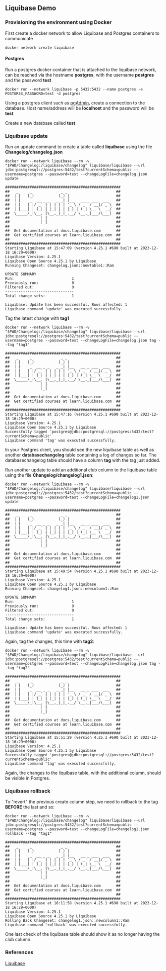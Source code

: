 ## Liquibase Demo

### Provisioning the environment using Docker

First create a docker network to allow Liquibase and Postgres containers to communicate

    docker network create liquibase

#### Postgres

Run a postgres docker container that is attached to the liquibase network, can be reached via the hostname **postgres**, with the username **postgres** and the password **test**

    docker run --network liquibase -p 5432:5432 --name postgres -e POSTGRES_PASSWORD=test -d postgres

Using a postgres client such as [pgAdmin](https://www.pgadmin.org/), create a connection to the database. Host name/address will be **localhost** and the password will be **test**

Create a new database called **test**

### Liquibase update

Run an update command to create a table called **liquibase** using the file **Changelog/changelog.json**

    docker run --network liquibase --rm -v "$PWD/Changelog:/liquibase/changelog" liquibase/liquibase --url jdbc:postgresql://postgres:5432/test?currentSchema=public --username=postgres --password=test --changeLogFile=changelog.json update

    ####################################################
    ##   _     _             _ _                      ##
    ##  | |   (_)           (_) |                     ##
    ##  | |    _  __ _ _   _ _| |__   __ _ ___  ___   ##
    ##  | |   | |/ _` | | | | | '_ \ / _` / __|/ _ \  ##
    ##  | |___| | (_| | |_| | | |_) | (_| \__ \  __/  ##
    ##  \_____/_|\__, |\__,_|_|_.__/ \__,_|___/\___|  ##
    ##              | |                               ##
    ##              |_|                               ##
    ##                                                ##
    ##  Get documentation at docs.liquibase.com       ##
    ##  Get certified courses at learn.liquibase.com  ##
    ##                                                ##
    ####################################################
    Starting Liquibase at 15:47:09 (version 4.25.1 #690 built at 2023-12-18 16:29+0000)
    Liquibase Version: 4.25.1
    Liquibase Open Source 4.25.1 by Liquibase
    Running Changeset: changelog.json::newtable1::Ram

    UPDATE SUMMARY
    Run:                          1
    Previously run:               0
    Filtered out:                 0
    -------------------------------
    Total change sets:            1

    Liquibase: Update has been successful. Rows affected: 1
    Liquibase command 'update' was executed successfully.

Tag the latest change with **tag1**

    docker run --network liquibase --rm -v "$PWD/Changelog:/liquibase/changelog" liquibase/liquibase --url jdbc:postgresql://postgres:5432/test?currentSchema=public --username=postgres --password=test --changeLogFile=changelog.json tag --tag "tag1"

    ####################################################
    ##   _     _             _ _                      ##
    ##  | |   (_)           (_) |                     ##
    ##  | |    _  __ _ _   _ _| |__   __ _ ___  ___   ##
    ##  | |   | |/ _` | | | | | '_ \ / _` / __|/ _ \  ##
    ##  | |___| | (_| | |_| | | |_) | (_| \__ \  __/  ##
    ##  \_____/_|\__, |\__,_|_|_.__/ \__,_|___/\___|  ##
    ##              | |                               ##
    ##              |_|                               ##
    ##                                                ##
    ##  Get documentation at docs.liquibase.com       ##
    ##  Get certified courses at learn.liquibase.com  ##
    ##                                                ##
    ####################################################
    Starting Liquibase at 15:47:16 (version 4.25.1 #690 built at 2023-12-18 16:29+0000)
    Liquibase Version: 4.25.1
    Liquibase Open Source 4.25.1 by Liquibase
    Successfully tagged 'postgres@jdbc:postgresql://postgres:5432/test?currentSchema=public'
    Liquibase command 'tag' was executed successfully.

In your Postgres client, you should see the new liquibase table as well as another **databasechangelog** table containing a log of changes so far. The databasechangelog table should have a column **tag** with the tag just added.

Run another update to add an additional club column to the liquibase table using the file **Changelog/changelog1.json**:

    docker run --network liquibase --rm -v "$PWD/Changelog:/liquibase/changelog" liquibase/liquibase --url jdbc:postgresql://postgres:5432/test?currentSchema=public --username=postgres --password=test --changeLogFile=changelog1.json update

    ####################################################
    ##   _     _             _ _                      ##
    ##  | |   (_)           (_) |                     ##
    ##  | |    _  __ _ _   _ _| |__   __ _ ___  ___   ##
    ##  | |   | |/ _` | | | | | '_ \ / _` / __|/ _ \  ##
    ##  | |___| | (_| | |_| | | |_) | (_| \__ \  __/  ##
    ##  \_____/_|\__, |\__,_|_|_.__/ \__,_|___/\___|  ##
    ##              | |                               ##
    ##              |_|                               ##
    ##                                                ##
    ##  Get documentation at docs.liquibase.com       ##
    ##  Get certified courses at learn.liquibase.com  ##
    ##                                                ##
    ####################################################
    Starting Liquibase at 15:49:54 (version 4.25.1 #690 built at 2023-12-18 16:29+0000)
    Liquibase Version: 4.25.1
    Liquibase Open Source 4.25.1 by Liquibase
    Running Changeset: changelog1.json::newcolumn1::Ram

    UPDATE SUMMARY
    Run:                          1
    Previously run:               0
    Filtered out:                 0
    -------------------------------
    Total change sets:            1

    Liquibase: Update has been successful. Rows affected: 1
    Liquibase command 'update' was executed successfully.

Again, tag the changes, this time with **tag2**:

    docker run --network liquibase --rm -v "$PWD/Changelog:/liquibase/changelog" liquibase/liquibase --url jdbc:postgresql://postgres:5432/test?currentSchema=public --username=postgres --password=test --changeLogFile=changelog.json tag --tag "tag2"

    ####################################################
    ##   _     _             _ _                      ##
    ##  | |   (_)           (_) |                     ##
    ##  | |    _  __ _ _   _ _| |__   __ _ ___  ___   ##
    ##  | |   | |/ _` | | | | | '_ \ / _` / __|/ _ \  ##
    ##  | |___| | (_| | |_| | | |_) | (_| \__ \  __/  ##
    ##  \_____/_|\__, |\__,_|_|_.__/ \__,_|___/\___|  ##
    ##              | |                               ##
    ##              |_|                               ##
    ##                                                ##
    ##  Get documentation at docs.liquibase.com       ##
    ##  Get certified courses at learn.liquibase.com  ##
    ##                                                ##
    ####################################################
    Starting Liquibase at 15:51:29 (version 4.25.1 #690 built at 2023-12-18 16:29+0000)
    Liquibase Version: 4.25.1
    Liquibase Open Source 4.25.1 by Liquibase
    Successfully tagged 'postgres@jdbc:postgresql://postgres:5432/test?currentSchema=public'
    Liquibase command 'tag' was executed successfully.

Again, the changes to the liquibase table, with the additional column, should be visible in Postgres.

### Liquibase rollback

To "revert" the previous create column step, we need to rollback to the tag **BEFORE** the last and so:

    docker run --network liquibase --rm -v "$PWD/Changelog:/liquibase/changelog" liquibase/liquibase --url jdbc:postgresql://postgres:5432/test?currentSchema=public --username=postgres --password=test --changeLogFile=changelog1.json rollback --tag "tag1"

    ####################################################
    ##   _     _             _ _                      ##
    ##  | |   (_)           (_) |                     ##
    ##  | |    _  __ _ _   _ _| |__   __ _ ___  ___   ##
    ##  | |   | |/ _` | | | | | '_ \ / _` / __|/ _ \  ##
    ##  | |___| | (_| | |_| | | |_) | (_| \__ \  __/  ##
    ##  \_____/_|\__, |\__,_|_|_.__/ \__,_|___/\___|  ##
    ##              | |                               ##
    ##              |_|                               ##
    ##                                                ##
    ##  Get documentation at docs.liquibase.com       ##
    ##  Get certified courses at learn.liquibase.com  ##
    ##                                                ##
    ####################################################
    Starting Liquibase at 16:11:58 (version 4.25.1 #690 built at 2023-12-18 16:29+0000)
    Liquibase Version: 4.25.1
    Liquibase Open Source 4.25.1 by Liquibase
    Rolling Back Changeset: changelog1.json::newcolumn1::Ram
    Liquibase command 'rollback' was executed successfully.

One last check of the liquibase table should show it as no longer having the club column.

### References

[Liquibase](https://docs.liquibase.com/home.html)